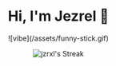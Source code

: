 <div align="center">
 <h1 align="center">Hi, I'm Jezrel 👋</h1>
![vibe](/assets/funny-stick.gif)

  

![jzrxl's Streak](https://github-readme-streak-stats.herokuapp.com/?user=jzrxl&theme=merko&hide_border=true)
